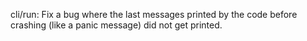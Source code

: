 cli/run: Fix a bug where the last messages printed by the code before crashing (like a panic message) did not get printed.
